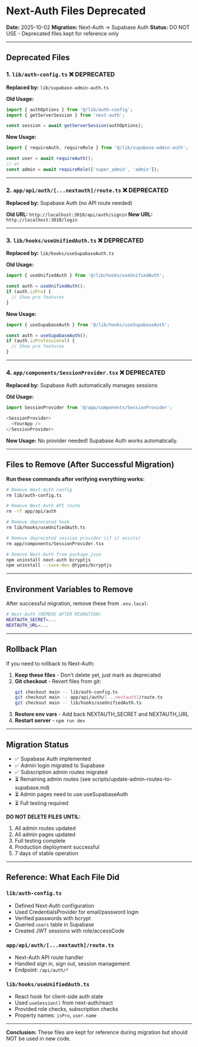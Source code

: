 # Next-Auth Files Deprecated

**Date:** 2025-10-02
**Migration:** Next-Auth → Supabase Auth
**Status:** DO NOT USE - Deprecated files kept for reference only

---

## Deprecated Files

### 1. `lib/auth-config.ts` ❌ DEPRECATED
**Replaced by:** `lib/supabase-admin-auth.ts`

**Old Usage:**
```typescript
import { authOptions } from '@/lib/auth-config';
import { getServerSession } from 'next-auth';

const session = await getServerSession(authOptions);
```

**New Usage:**
```typescript
import { requireAuth, requireRole } from '@/lib/supabase-admin-auth';

const user = await requireAuth();
// or
const admin = await requireRole(['super_admin', 'admin']);
```

---

### 2. `app/api/auth/[...nextauth]/route.ts` ❌ DEPRECATED
**Replaced by:** Supabase Auth (no API route needed)

**Old URL:** `http://localhost:3010/api/auth/signin`
**New URL:** `http://localhost:3010/login`

---

### 3. `lib/hooks/useUnifiedAuth.ts` ❌ DEPRECATED
**Replaced by:** `lib/hooks/useSupabaseAuth.ts`

**Old Usage:**
```typescript
import { useUnifiedAuth } from '@/lib/hooks/useUnifiedAuth';

const auth = useUnifiedAuth();
if (auth.isPro) {
  // Show pro features
}
```

**New Usage:**
```typescript
import { useSupabaseAuth } from '@/lib/hooks/useSupabaseAuth';

const auth = useSupabaseAuth();
if (auth.isProfessional) {
  // Show pro features
}
```

---

### 4. `app/components/SessionProvider.tsx` ❌ DEPRECATED
**Replaced by:** Supabase Auth automatically manages sessions

**Old Usage:**
```typescript
import SessionProvider from '@/app/components/SessionProvider';

<SessionProvider>
  <YourApp />
</SessionProvider>
```

**New Usage:**
No provider needed! Supabase Auth works automatically.

---

## Files to Remove (After Successful Migration)

**Run these commands after verifying everything works:**

```bash
# Remove Next-Auth config
rm lib/auth-config.ts

# Remove Next-Auth API route
rm -rf app/api/auth

# Remove deprecated hook
rm lib/hooks/useUnifiedAuth.ts

# Remove deprecated session provider (if it exists)
rm app/components/SessionProvider.tsx

# Remove Next-Auth from package.json
npm uninstall next-auth bcryptjs
npm uninstall --save-dev @types/bcryptjs
```

---

## Environment Variables to Remove

After successful migration, remove these from `.env.local`:

```bash
# Next-Auth (REMOVE AFTER MIGRATION)
NEXTAUTH_SECRET=...
NEXTAUTH_URL=...
```

---

## Rollback Plan

If you need to rollback to Next-Auth:

1. **Keep these files** - Don't delete yet, just mark as deprecated
2. **Git checkout** - Revert files from git:
   ```bash
   git checkout main -- lib/auth-config.ts
   git checkout main -- app/api/auth/[...nextauth]/route.ts
   git checkout main -- lib/hooks/useUnifiedAuth.ts
   ```
3. **Restore env vars** - Add back NEXTAUTH_SECRET and NEXTAUTH_URL
4. **Restart server** - `npm run dev`

---

## Migration Status

- ✅ Supabase Auth implemented
- ✅ Admin login migrated to Supabase
- ✅ Subscription admin routes migrated
- ⏳ Remaining admin routes (see scripts/update-admin-routes-to-supabase.md)
- ⏳ Admin pages need to use useSupabaseAuth
- ⏳ Full testing required

**DO NOT DELETE FILES UNTIL:**
1. All admin routes updated
2. All admin pages updated
3. Full testing complete
4. Production deployment successful
5. 7 days of stable operation

---

## Reference: What Each File Did

### `lib/auth-config.ts`
- Defined Next-Auth configuration
- Used CredentialsProvider for email/password login
- Verified passwords with bcrypt
- Queried `users` table in Supabase
- Created JWT sessions with role/accessCode

### `app/api/auth/[...nextauth]/route.ts`
- Next-Auth API route handler
- Handled sign in, sign out, session management
- Endpoint: `/api/auth/*`

### `lib/hooks/useUnifiedAuth.ts`
- React hook for client-side auth state
- Used `useSession()` from next-auth/react
- Provided role checks, subscription checks
- Property names: `isPro`, `user.name`

---

**Conclusion:** These files are kept for reference during migration but should NOT be used in new code.
